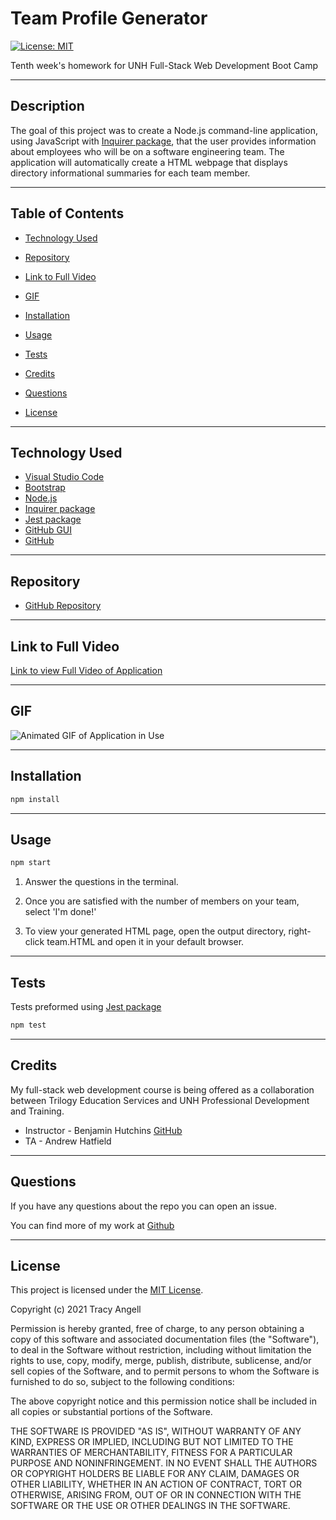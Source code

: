 # Team Profile Generator

[![License: MIT](https://img.shields.io/badge/License-MIT-yellow.svg)](https://opensource.org/licenses/MIT)

Tenth week's homework for UNH Full-Stack Web Development Boot Camp

***

## Description

The goal of this project was to create a Node.js command-line application, using JavaScript with [Inquirer package](https://www.npmjs.com/package/inquirer), that the user provides information about employees who will be on a software engineering team. The application will automatically create a HTML webpage that displays directory informational summaries for each team member.

***

## Table of Contents

- [Technology Used](#technology-used)

- [Repository](#repository)

- [Link to Full Video](#link-to-full-video)

- [GIF](#gif)

- [Installation](#installation)

- [Usage](#usage)

- [Tests](#tests)

- [Credits](#credits)

- [Questions](#questions)

- [License](#license)

***

## Technology Used

- [Visual Studio Code](https://code.visualstudio.com/)
- [Bootstrap](https://getbootstrap.com/)
- [Node.js](https://nodejs.org/en/)
- [Inquirer package](https://www.npmjs.com/package/inquirer)
- [Jest package](https://www.npmjs.com/package/jest)
- [GitHub GUI](https://desktop.github.com/)
- [GitHub](https://www.github.com)

***

## Repository

- [GitHub Repository](https://github.com/tracye1083/Team-Profile-Generator)

***

## Link to Full Video

[Link to view Full Video of Application](https://drive.google.com/file/d/12EayNTRcEaAzzwg1G8ecxocXsn2mLM3V/view)

***

## GIF

![Animated GIF of Application in Use](assets/Team-Profile-Generator.gif)

***

## Installation

~~~javascript
npm install
~~~

***

## Usage

~~~javascript
npm start
~~~

1. Answer the questions in the terminal.

2. Once you are satisfied with the number of members on your team, select 'I'm done!'

3. To view your generated HTML page, open the output directory, right-click team.HTML and open it in your default browser.

***

## Tests

Tests preformed using [Jest package](https://www.npmjs.com/package/jest)

~~~javascript
npm test
~~~

***

## Credits

My full-stack web development course is being offered as a collaboration between Trilogy Education Services and UNH Professional Development and Training.

- Instructor - Benjamin Hutchins [GitHub](https://github.com/benhutchins)
- TA - Andrew Hatfield

***

## Questions

If you have any questions about the repo you can open an issue.

You can find more of my work at [Github](https://www.github.com/tracye1083)

***

## License

This project is licensed under the [MIT License](https://choosealicense.com/licenses/mit).

Copyright (c) 2021 Tracy Angell

Permission is hereby granted, free of charge, to any person obtaining a copy of this software and associated documentation files (the "Software"), to deal in the Software without restriction, including without limitation the rights to use, copy, modify, merge, publish, distribute, sublicense, and/or sell copies of the Software, and to permit persons to whom the Software is furnished to do so, subject to the following conditions:

The above copyright notice and this permission notice shall be included in all copies or substantial portions of the Software.

THE SOFTWARE IS PROVIDED "AS IS", WITHOUT WARRANTY OF ANY KIND, EXPRESS OR IMPLIED, INCLUDING BUT NOT LIMITED TO THE WARRANTIES OF MERCHANTABILITY, FITNESS FOR A PARTICULAR PURPOSE AND NONINFRINGEMENT. IN NO EVENT SHALL THE AUTHORS OR COPYRIGHT HOLDERS BE LIABLE FOR ANY CLAIM, DAMAGES OR OTHER LIABILITY, WHETHER IN AN ACTION OF CONTRACT, TORT OR OTHERWISE, ARISING FROM, OUT OF OR IN CONNECTION WITH THE SOFTWARE OR THE USE OR OTHER DEALINGS IN THE
SOFTWARE.
